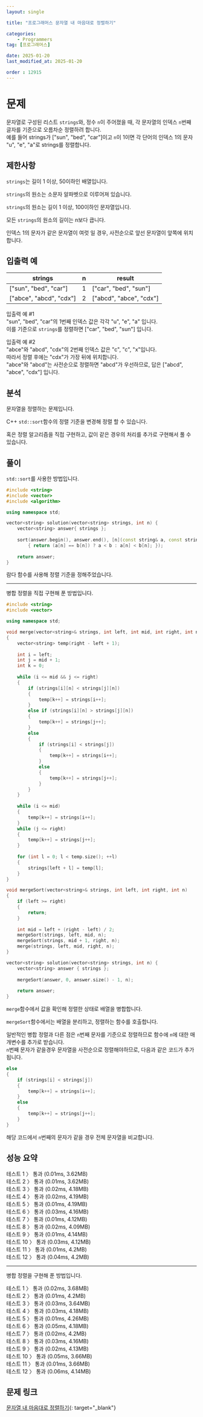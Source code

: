 ```yaml
---
layout: single

title: "프로그래머스 문자열 내 마음대로 정렬하기"

categories:
    - Programmers
tag: [프로그래머스]

date: 2025-01-20
last_modified_at: 2025-01-20

order : 12915
---
```


# 문제

문자열로 구성된 리스트 `strings`와, 정수 `n`이 주어졌을 때, 각 문자열의 인덱스 `n`번째 글자를 기준으로 오름차순 정렬하려 합니다.  
예를 들어 strings가 ["sun", "bed", "car"]이고 `n`이 1이면 각 단어의 인덱스 1의 문자 "u", "e", "a"로 strings를 정렬합니다.

## 제한사항

`strings`는 길이 1 이상, 50이하인 배열입니다.

`strings`의 원소는 소문자 알파벳으로 이루어져 있습니다.

`strings`의 원소는 길이 1 이상, 100이하인 문자열입니다.

모든 `strings`의 원소의 길이는 n보다 큽니다.

인덱스 1의 문자가 같은 문자열이 여럿 일 경우, 사전순으로 앞선 문자열이 앞쪽에 위치합니다.

## 입출력 예

|strings|n|result|
|---|---|---|
|["sun", "bed", "car"]|1|["car", "bed", "sun"]|
|["abce", "abcd", "cdx"]|2|["abcd", "abce", "cdx"]|

입출력 예 #1  
"sun", "bed", "car"의 1번째 인덱스 값은 각각 "u", "e", "a" 입니다.  
이를 기준으로 `strings`를 정렬하면 ["car", "bed", "sun"] 입니다.

입출력 예 #2  
"abce"와 "abcd", "cdx"의 2번째 인덱스 값은 "c", "c", "x"입니다.  
따라서 정렬 후에는 "cdx"가 가장 뒤에 위치합니다.  
"abce"와 "abcd"는 사전순으로 정렬하면 "abcd"가 우선하므로, 답은 ["abcd", "abce", "cdx"] 입니다.

## 분석

문자열을 정렬하는 문제입니다.

C++ `std::sort`함수의 정렬 기준을 변경해 정렬 할 수 있습니다.

혹은 정렬 알고리즘을 직접 구현하고, 값이 같은 경우의 처리를 추가로 구현해서 풀 수 있습니다.

## 풀이

`std::sort`를 사용한 방법입니다.

```cpp
#include <string>
#include <vector>
#include <algorithm>

using namespace std;

vector<string> solution(vector<string> strings, int n) {
    vector<string> answer{ strings };
    
    sort(answer.begin(), answer.end(), [n](const string& a, const string& b)
        { return (a[n] == b[n]) ? a < b : a[n] < b[n]; });
    
    return answer;
}
```

람다 함수를 사용해 정렬 기준을 정해주었습니다.

---

병합 정렬을 직접 구현해 푼 방법입니다.

```cpp
#include <string>
#include <vector>

using namespace std;

void merge(vector<string>& strings, int left, int mid, int right, int n)
{
    vector<string> temp(right - left + 1);
    
    int i = left;
    int j = mid + 1;
    int k = 0;
    
    while (i <= mid && j <= right)
    {
        if (strings[i][n] < strings[j][n])
        {
            temp[k++] = strings[i++];
        }
        else if (strings[i][n] > strings[j][n])
        {
            temp[k++] = strings[j++];
        }
        else
        {
            if (strings[i] < strings[j])
            {
                temp[k++] = strings[i++];
            }
            else
            {
                temp[k++] = strings[j++];
            }
        }
    }
    
    while (i <= mid)
    {
        temp[k++] = strings[i++];
    }
    while (j <= right)
    {
        temp[k++] = strings[j++];
    }
    
    for (int l = 0; l < temp.size(); ++l)
    {
        strings[left + l] = temp[l];
    }
}

void mergeSort(vector<string>& strings, int left, int right, int n)
{
    if (left >= right)
    {
        return;
    }
    
    int mid = left + (right - left) / 2;
    mergeSort(strings, left, mid, n);
    mergeSort(strings, mid + 1, right, n);
    merge(strings, left, mid, right, n);
}

vector<string> solution(vector<string> strings, int n) {
    vector<string> answer { strings };
    
    mergeSort(answer, 0, answer.size() - 1, n);
    
    return answer;
}
```

`merge`함수에서 값을 확인해 정렬한 상태로 배열을 병합합니다.

`mergeSort`함수에서는 배열을 분리하고, 정렬하는 함수를 호출합니다.

일반적인 병합 정렬과 다른 점은 `n`번째 문자를 기준으로 정렬하므로 함수에 `n`에 대한 매개변수를 추가로 받습니다.  
`n`번째 문자가 같을경우 문자열을 사전순으로 정렬해야하므로, 다음과 같은 코드가 추가됩니다.

```cpp
else
{
    if (strings[i] < strings[j])
    {
        temp[k++] = strings[i++];
    }
    else
    {
        temp[k++] = strings[j++];
    }
}
```

해당 코드에서 `n`번째의 문자가 같을 경우 전체 문자열을 비교합니다.

## 성능 요약

테스트 1 〉 통과 (0.01ms, 3.62MB)  
테스트 2 〉 통과 (0.01ms, 3.62MB)  
테스트 3 〉 통과 (0.02ms, 4.18MB)  
테스트 4 〉 통과 (0.02ms, 4.19MB)  
테스트 5 〉 통과 (0.01ms, 4.19MB)  
테스트 6 〉 통과 (0.03ms, 4.16MB)  
테스트 7 〉 통과 (0.01ms, 4.12MB)  
테스트 8 〉 통과 (0.02ms, 4.09MB)  
테스트 9 〉 통과 (0.01ms, 4.14MB)  
테스트 10 〉 통과 (0.03ms, 4.12MB)  
테스트 11 〉 통과 (0.01ms, 4.2MB)  
테스트 12 〉 통과 (0.04ms, 4.2MB)  

---

병합 정렬을 구현해 푼 방법입니다.

테스트 1 〉 통과 (0.02ms, 3.68MB)  
테스트 2 〉 통과 (0.01ms, 4.2MB)  
테스트 3 〉 통과 (0.03ms, 3.64MB)  
테스트 4 〉 통과 (0.03ms, 4.18MB)  
테스트 5 〉 통과 (0.01ms, 4.26MB)  
테스트 6 〉 통과 (0.05ms, 4.18MB)  
테스트 7 〉 통과 (0.02ms, 4.2MB)  
테스트 8 〉 통과 (0.03ms, 4.16MB)  
테스트 9 〉 통과 (0.02ms, 4.13MB)  
테스트 10 〉 통과 (0.05ms, 3.66MB)  
테스트 11 〉 통과 (0.01ms, 3.66MB)  
테스트 12 〉 통과 (0.06ms, 4.14MB)  

## 문제 링크

[문자열 내 마음대로 정렬하기](https://school.programmers.co.kr/learn/courses/30/lessons/12915){: target="_blank"}